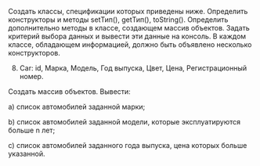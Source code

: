 Создать классы, спецификации которых приведены ниже. 
Определить конструкторы и методы setТип(), getТип(), toString(). 
Определить дополнительно методы в классе, создающем массив объектов. 
Задать критерий выбора данных и вывести эти данные на консоль. 
В каждом классе, обладающем информацией, должно быть объявлено несколько конструкторов.

8. Car: id, Марка, Модель, Год выпуска, Цвет, Цена, Регистрационный номер.

Создать массив объектов. Вывести:

a) список автомобилей заданной марки;

b) список автомобилей заданной модели, которые эксплуатируются больше n лет;

c) список автомобилей заданного года выпуска, цена которых больше указанной.